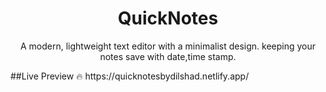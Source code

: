 <h1 align="center">
  QuickNotes
</h1>

<p align="center">
  A modern, lightweight text editor with a minimalist design.
  keeping your notes save with date,time stamp.
</p>
##Live Preview 🔥 https://quicknotesbydilshad.netlify.app/
